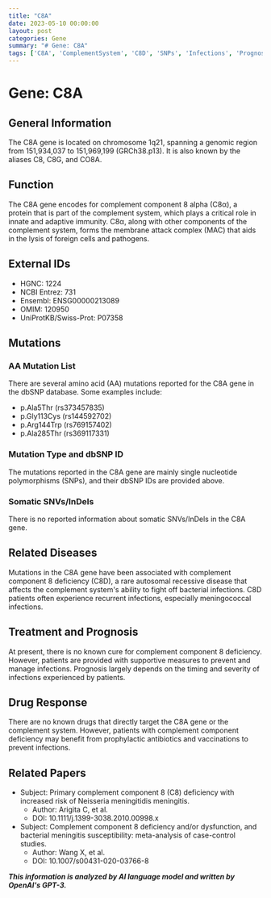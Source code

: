 ```yaml
---
title: "C8A"
date: 2023-05-10 00:00:00
layout: post
categories: Gene
summary: "# Gene: C8A"
tags: ['C8A', 'ComplementSystem', 'C8D', 'SNPs', 'Infections', 'Prognosis', 'Antibiotics', 'Vaccinations']
---
```


# Gene: C8A

## General Information

The C8A gene is located on chromosome 1q21, spanning a genomic region from 151,934,037 to 151,969,199 (GRCh38.p13). It is also known by the aliases C8, C8G, and CO8A.

## Function

The C8A gene encodes for complement component 8 alpha (C8α), a protein that is part of the complement system, which plays a critical role in innate and adaptive immunity. C8α, along with other components of the complement system, forms the membrane attack complex (MAC) that aids in the lysis of foreign cells and pathogens.

## External IDs

- HGNC: 1224
- NCBI Entrez: 731
- Ensembl: ENSG00000213089
- OMIM: 120950
- UniProtKB/Swiss-Prot: P07358

## Mutations

### AA Mutation List

There are several amino acid (AA) mutations reported for the C8A gene in the dbSNP database. Some examples include:

- p.Ala5Thr (rs373457835)
- p.Gly113Cys (rs144592702)
- p.Arg144Trp (rs769157402)
- p.Ala285Thr (rs369117331)

### Mutation Type and dbSNP ID

The mutations reported in the C8A gene are mainly single nucleotide polymorphisms (SNPs), and their dbSNP IDs are provided above.

### Somatic SNVs/InDels

There is no reported information about somatic SNVs/InDels in the C8A gene.

## Related Diseases

Mutations in the C8A gene have been associated with complement component 8 deficiency (C8D), a rare autosomal recessive disease that affects the complement system's ability to fight off bacterial infections. C8D patients often experience recurrent infections, especially meningococcal infections.

## Treatment and Prognosis

At present, there is no known cure for complement component 8 deficiency. However, patients are provided with supportive measures to prevent and manage infections. Prognosis largely depends on the timing and severity of infections experienced by patients.

## Drug Response

There are no known drugs that directly target the C8A gene or the complement system. However, patients with complement component deficiency may benefit from prophylactic antibiotics and vaccinations to prevent infections.

## Related Papers

- Subject: Primary complement component 8 (C8) deficiency with increased risk of Neisseria meningitidis meningitis.
  - Author: Arigita C, et al.
  - DOI: 10.1111/j.1399-3038.2010.00998.x
- Subject: Complement component 8 deficiency and/or dysfunction, and bacterial meningitis susceptibility: meta-analysis of case-control studies.
  - Author: Wang X, et al.
  - DOI: 10.1007/s00431-020-03766-8

**_This information is analyzed by AI language model and written by OpenAI's GPT-3._**